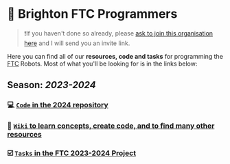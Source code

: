 # :robot: Brighton FTC Programmers
> ❗If you haven't done so already, please [ask to join this organisation here](https://github.com/Brighton-FTC/2024/wiki/Joining-on-GitHub) and I will send you an invite link.

Here you can find all of our **resources, code and tasks** for programming the <abbr title="First Tech Challenge">FTC</abbr> Robots. Most of what you'll be looking for is in the links below:
## Season: *2023-2024*
### 💻 [`Code` in the 2024 repository](https://github.com/Brighton-FTC/2024)
### 📖 [`Wiki` to learn concepts, create code, and to find many other resources](https://github.com/Brighton-FTC/2024/wiki)
### ☑️ [`Tasks` in the FTC 2023-2024 Project](https://github.com/orgs/Brighton-FTC/projects/3)
